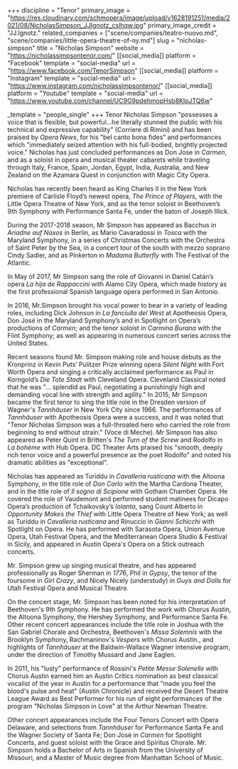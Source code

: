 +++
discipline = "Tenor"
primary_image = "https://res.cloudinary.com/schmopera/image/upload/v1628191251/media/2021/08/NicholasSimpson_JJIgnotz_cslhqw.jpg"
primary_image_credit = "JJ.Ignotz."
related_companies = ["scene/companies/teatro-nuovo.md", "scene/companies/little-opera-theatre-of-ny.md"]
slug = "nicholas-simpson"
title = "Nicholas Simpson"
website = "https://nicholassimpsontenor.com/"
[[social_media]]
platform = "Facebook"
template = "social-media"
url = "https://www.facebook.com/TenorSimpson"
[[social_media]]
platform = "Instagram"
template = "social-media"
url = "https://www.instagram.com/nicholassimpsontenor/"
[[social_media]]
platform = "Youtube"
template = "social-media"
url = "https://www.youtube.com/channel/UC9G9pdehmopHsb8KlpJTQ6w"

_template = "people_single"
+++
Tenor Nicholas Simpson "possesses a voice that is flexible, but powerful...he literally stunned the public with his technical and expressive capability" (Corriere di Rimini) and has been praised by _Opera News_, for his "bel canto bona fides” and performances which "immediately seized attention with his full-bodied, brightly projected voice." Nicholas has just concluded performances as Don Jose in _Carmen_, and as a soloist in opera and musical theater cabarets while traveling through Italy, France, Spain, Jordan, Egypt, India, Australia, and New Zealand on the Azamara Quest in conjunction with Magic City Opera.

Nicholas has recently been heard as King Charles II in the New York premiere of Carlisle Floyd’s newest opera, _The Prince of Players_, with the Little Opera Theatre of New York, and as the tenor soloist in Beethoven’s 9th Symphony with Performance Santa Fe, under the baton of Joseph Illick. 

During the 2017-2018 season, Mr Simpson has appeared as Bacchus in _Ariadne auf Naxos_ in Berlin, as Mario Cavaradossi in _Tosca_ with the Maryland Symphony, in a series of Christmas Concerts with the Orchestra of Saint Peter by the Sea, in a concert tour of the south with mezzo soprano Cindy Sadler, and as Pinkerton in _Madama Butterfly_ with The Festival of the Atlantic.

In May of 2017, Mr Simpson sang the role of Giovanni in Daniel Catán’s opera _La hija de Rappaccini_ with Alamo City Opera, which made history as the first professional Spanish language opera performed in San Antonio.

In 2016, Mr.Simpson brought his vocal power to bear in a variety of leading roles, including Dick Johnson in _La fanciulla del West_ at Apotheosis Opera, Don José in the Maryland Symphony’s and in Spotlight on Opera’s productions of _Carmen_; and the tenor soloist in _Carmina Burana_ with the Flint Symphony; as well as appearing in numerous concert series across the United States.

Recent seasons found Mr. Simpson making role and house debuts as the Kronprinz in Kevin Puts’ Pulitzer Prize winning opera _Silent Night_ with Fort Worth Opera and singing a critically acclaimed performance as Paul in Korngold’s _Die Tote Stadt_ with Cleveland Opera. Cleveland Classical noted that he was "… splendid as Paul, negotiating a punishingly high and demanding vocal line with strength and agility." In 2015, Mr Simpson became the first tenor to sing the title role in the Dresden version of Wagner's _Tannhäuser_ in New York City since 1966. The performances of _Tannhäuser_ with Apotheosis Opera were a success, and it was noted that "Tenor Nicholas Simpson was a full-throated hero who carried the role from beginning to end without strain." (Voce di Meche). Mr Simpson has also appeared as Peter Quint in Britten's _The Turn of the Screw_ and Rodolfo in _La bohème_ with Hub Opera. DC Theater Arts praised his "smooth, deeply rich tenor voice and a powerful presence as the poet Rodolfo" and noted his dramatic abilities as "exceptional".

Nicholas has appeared as Turiddu in _Cavalleria rusticana_ with the Altoona Symphony, in the title role of _Don Carlo_ with the Martha Cardona Theater, and in the title role of _Il sogno di Scipione_ with Gotham Chamber Opera. He covered the role of Vaudemont and performed student matinees for Dicapo Opera’s production of Tchaikovsky’s _Iolanta_, sang Count Alberto in _Opportunity Makes the Thief_ with Little Opera Theatre of New York; as well as Turiddu in _Cavalleria rusticana_ and Rinuccio in _Gianni Schicchi_ with Spotlight on Opera. He has performed with Sarasota Opera, Union Avenue Opera, Utah Festival Opera, and the Mediterranean Opera Studio & Festival in Sicily, and appeared in Austin Opera's Opera on a Stick outreach concerts. 

Mr. Simpson grew up singing musical theatre, and has appeared professionally as Roger Sherman in _1776_, Phil in _Gypsy_, the tenor of the foursome in _Girl Crazy_, and Nicely Nicely (understudy) in _Guys and Dolls_ for Utah Festival Opera and Musical Theatre.

On the concert stage, Mr. Simpson has been noted for his interpretation of Beethoven's 9th Symphony. He has performed the work with Chorus Austin, the Altoona Symphony, the Hershey Symphony, and Performance Santa Fe. Other recent concert appearances include the title role in Joshua with the San Gabriel Chorale and Orchestra, Beethoven's _Missa Solemnis_ with the Brooklyn Symphony, Rachmaninov's _Vespers_ with Chorus Austin., and highlights of _Tannhäuser_ at the Baldwin-Wallace Wagner intensive program, under the direction of Timothy Mussard and Jane Eaglen.

In 2011, his "lusty" performance of Rossini's _Petite Messe Solenelle_ with Chorus Austin earned him an Austin Critics nomination as best classical vocalist of the year in Austin for a performance that "made you feel the blood's pulse and heat" (Austin Chronicle) and received the Desert Theatre League Award as Best Performer for his run of eight performances of the program "Nicholas Simpson in Love" at the Arthur Newman Theatre.

Other concert appearances include the Four Tenors Concert with Opera Delaware, and selections from _Tannhäuser_ for Performance Santa Fe and the Wagner Society of Santa Fe; Don José in _Carmen_ for Spotlight Concerts, and guest soloist with the Grace and Spiritus Chorale. Mr. Simpson holds a Bachelor of Arts in Spanish from the University of Missouri, and a Master of Music degree from Manhattan School of Music.